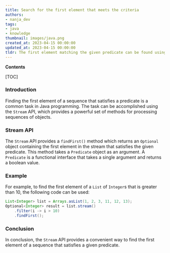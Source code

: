 ```yaml
---
title: Search for the first element that meets the criteria
authors:
- nanja_dev
tags:
- java
- knowledge
thumbnail: images/java.png
created_at: 2023-04-15 00:00:00
updated_at: 2023-04-15 00:00:00
tldr: The first element matching the given predicate can be found using the findFirst() method of the Stream interface.
---
```


**Contents**

[TOC]

### Introduction

Finding the first element of a sequence that satisfies a predicate is a common task in Java programming. The task can be accomplished using the `Stream` API, which provides a powerful set of methods for processing sequences of objects.

### Stream API

The `Stream` API provides a `findFirst()` method which returns an `Optional` object containing the first element in the stream that satisfies the given predicate. This method takes a `Predicate` object as an argument. A `Predicate` is a functional interface that takes a single argument and returns a boolean value.

### Example

For example, to find the first element of a `List` of `Integer`s that is greater than 10, the following code can be used:

```java
List<Integer> list = Arrays.asList(1, 2, 3, 11, 12, 13);
Optional<Integer> result = list.stream()
    .filter(i -> i > 10)
    .findFirst();
```

### Conclusion

In conclusion, the `Stream` API provides a convenient way to find the first element of a sequence that satisfies a given predicate.

